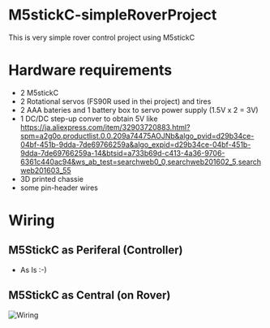 # M5stickC-simpleRoverProject
This is very simple rover control project using M5stickC

# Hardware requirements
- 2 M5stickC
- 2 Rotational servos (FS90R used in thei project) and tires
- 2 AAA bateries and 1 battery box to servo power supply (1.5V x 2 = 3V)
- 1 DC/DC step-up conver to obtain 5V like https://ja.aliexpress.com/item/32903720883.html?spm=a2g0o.productlist.0.0.209a74475AOJNb&algo_pvid=d29b34ce-04bf-451b-9dda-7de69766259a&algo_expid=d29b34ce-04bf-451b-9dda-7de69766259a-14&btsid=a733b69d-c413-4a36-9706-6361c440ac94&ws_ab_test=searchweb0_0,searchweb201602_5,searchweb201603_55
- 3D printed chassie
- some pin-header wires

# Wiring
## M5StickC as Periferal (Controller)   
- As Is :-)

## M5StickC as Central (on Rover)
![Wiring](https://github.com/waku2011/figs/blob/master/wiring.png)

